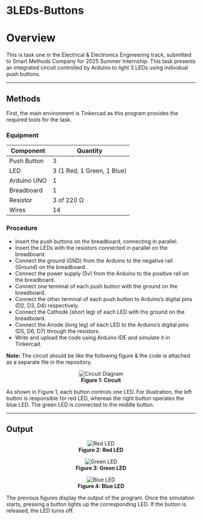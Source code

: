 # 3LEDs-Buttons

# Overview

This is task one in the Electrical & Electronics Engineering track, submitted to Smart Methods Company for 2025 Summer Internship. This task presents an integrated circuit controlled by Arduino to light 3 LEDs using individual push buttons.

---

## Methods

First, the main environment is Tinkercad as this program provides the required tools for the task.

### Equipment

| Component   | Quantity              |
|------------|------------------------|
| Push Button| 3                      |
| LED        | 3 (1 Red, 1 Green, 1 Blue) |
| Arduino UNO| 1                      |
| Breadboard | 1                      |
| Resistor   | 3 of 220 Ω             |
| Wires      | 14                     |

### Procedure

- Insert the push buttons on the breadboard, connecting in parallel.
- Insert the LEDs with the resistors connected in parallel on the breadboard.
- Connect the ground (GND) from the Arduino to the negative rail (Ground) on the breadboard.
- Connect the power supply (5v) from the Arduino to the positive rail on the breadboard.
- Connect one terminal of each push button with the ground on the breadboard.
- Connect the other terminal of each push button to Arduino’s digital pins (D2, D3, D4) respectively.
- Connect the Cathode (short leg) of each LED with the ground on the breadboard.
- Connect the Anode (long leg) of each LED to the Arduino’s digital pins (D5, D6, D7) through the resistors.
- Write and upload the code using Arduino IDE and simulate it in Tinkercad.

**Note:** The circuit should be like the following figure & the code is attached as a separate file in the repository.

<p align="center">
  <img src="[3 LEDs with Buttons Circuit.png]/circuit.png" alt="Circuit Diagram">
  <br><b>Figure 1: Circuit</b>
</p>

As shown in Figure 1, each button controls one LED. For illustration, the left button is responsible for red LED, whereas the right button operates the blue LED. The green LED is connected to the middle button.

---

## Output

<p align="center">
  <img src="Red LED.png/red_led.png" alt="Red LED">
  <br><b>Figure 2: Red LED</b>
</p>

<p align="center">
  <img src="[Green LED.png]/green_led.png" alt="Green LED">
  <br><b>Figure 3: Green LED</b>
</p>

<p align="center">
  <img src="[Blue LED.png]/blue_led.png" alt="Blue LED">
  <br><b>Figure 4: Blue LED</b>
</p>

The previous figures display the output of the program. Once the simulation starts, pressing a button lights up the corresponding LED. If the button is released, the LED turns off.

